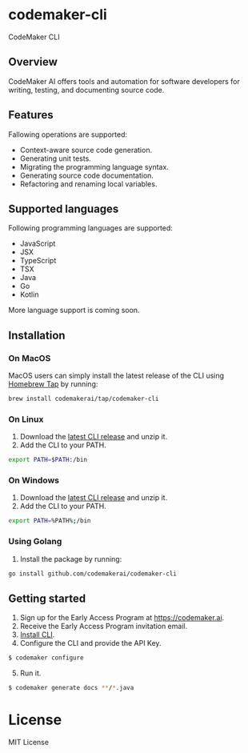 # codemaker-cli

CodeMaker CLI

## Overview

CodeMaker AI offers tools and automation for software developers for writing, testing, and documenting source code.

## Features

Fallowing operations are supported:

* Context-aware source code generation.
* Generating unit tests.
* Migrating the programming language syntax.
* Generating source code documentation.
* Refactoring and renaming local variables.

## Supported languages

Following programming languages are supported:

* JavaScript
* JSX
* TypeScript
* TSX
* Java
* Go
* Kotlin
  
More language support is coming soon.

## Installation

### On MacOS

MacOS users can simply install the latest release of the CLI using [Homebrew Tap](https://github.com/codemakerai/homebrew-tap) by running:

```bash
brew install codemakerai/tap/codemaker-cli
```

### On Linux

1. Download the [latest CLI release](https://github.com/codemakerai/codemaker-cli/releases) and unzip it.
2. Add the CLI to your PATH.

```bash
export PATH=$PATH:/bin
```

### On Windows

1. Download the [latest CLI release](https://github.com/codemakerai/codemaker-cli/releases) and unzip it.
2. Add the CLI to your PATH.

```bash
export PATH=%PATH%;/bin
```

### Using Golang

1. Install the package by running:

```bash
go install github.com/codemakerai/codemaker-cli
```

## Getting started

1. Sign up for the Early Access Program at https://codemaker.ai.
2. Receive the Early Access Program invitation email. 
3. [Install CLI](#installation).
4. Configure the CLI and provide the API Key.

```bash
$ codemaker configure
```

5. Run it.

```bash
$ codemaker generate docs **/*.java
```

# License

MIT License